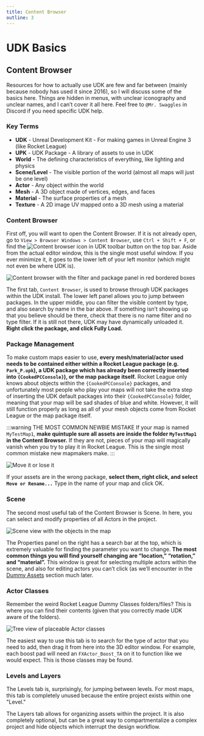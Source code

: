 ```yaml
---
title: Content Browser
outline: 3
---
```

# UDK Basics

## Content Browser

Resources for how to actually use UDK are few and far between (mainly because nobody has used it since 2016), so I will discuss some of the basics here. Things are hidden in menus, with unclear iconography and unclear names, and I can’t cover it all here. Feel free to `@Mr. Swaggles` in Discord if you need specific UDK help.

### Key Terms

* **UDK** - Unreal Development Kit - For making games in Unreal Engine 3 (like Rocket League)
* **UPK** - UDK Package - A library of assets to use in UDK
* **World** - The defining characteristics of everything, like lighting and physics
* **Scene/Level** - The visible portion of the world (almost all maps will just be one level)
* **Actor** - Any object within the world
* **Mesh** - A 3D object made of vertices, edges, and faces
* **Material** - The surface properties of a mesh
* **Texture** - A 2D image UV mapped onto a 3D mesh using a material

### Content Browser

First off, you will want to open the Content Browser. If it is not already open, go to `View > Browser Windows > Content Browser`, use `Ctrl + Shift + F`, or find the ![Content browser icon in UDK toolbar](/images/udk/essential/content_browser_toolbar.png) button on the top bar. Aside from the actual editor window, this is the single most useful window. If you ever minimize it, it goes to the lower left of your left monitor (which might not even be where UDK is).

![Content browser with the filter and package panel in red bordered boxes](/images/udk/essential/content_browser_panels.png "The browser of content")

The first tab, `Content Browser`, is used to browse through UDK packages within the UDK install. The lower left panel allows you to jump between packages. In the upper middle, you can filter the visible content by type, and also search by name in the bar above. If something isn’t showing up that you believe should be there, check that there is no name filter and no type filter. If it is still not there, UDK may have dynamically unloaded it. **Right click the package, and click Fully Load.**

### Package Management

To make custom maps easier to use, **every mesh/material/actor used needs to be contained either within a Rocket League package (e.g. `Park_P.upk`), a UDK package which has already been correctly inserted into `{CookedPCConsole}`), or the map package itself.** Rocket League only knows about objects within the `{CookedPCConsole}` packages, and unfortunately most people who play your maps will not take the extra step of inserting the UDK default packages into their `{CookedPCConsole}` folder, meaning that your map will be sad shades of blue and white. However, it will still function properly as long as all of your mesh objects come from Rocket League or the map package itself.

:::warning THE MOST COMMON NEWBIE MISTAKE
If your map is named `MyTestMap1`, **make quintuple sure all assets are inside the folder `MyTestMap1` in the Content Browser.** If they are not, pieces of your map will magically vanish when you try to play it in Rocket League. This is the single most common mistake new mapmakers make.
:::

![](/images/udk/essential/moveobjects.png "Move it or lose it")

If your assets are in the wrong package, **select them, right click, and select `Move or Rename...`** Type in the name of your map and click OK.

### Scene

The second most useful tab of the Content Browser is Scene. In here, you can select and modify properties of all Actors in the project.

![Scene view with the objects in the map](/images/udk/essential/content_browser_scene.png "The browser of scene actors")

The Properties panel on the right has a search bar at the top, which is extremely valuable for finding the parameter you want to change. **The most common things you will find yourself changing are “location,” “rotation,” and “material”.** This window is great for selecting multiple actors within the scene, and also for editing actors you can’t click (as we’ll encounter in the [Dummy Assets](../guide/udk/dummy_assets.md) section much later.

### Actor Classes

Remember the weird Rocket League Dummy Classes folders/files? This is where you can find their contents (given that you correctly made UDK aware of the folders).

![Tree view of placeable Actor classes](/images/udk/essential/content_browser_classes.png "The browser of actor classes")

The easiest way to use this tab is to search for the type of actor that you need to add, then drag it from here into the 3D editor window. For example, each boost pad will need an `FXActor_Boost_TA` on it to function like we would expect. This is those classes may be found.

### Levels and Layers

The Levels tab is, surprisingly, for jumping between levels. For most maps, this tab is completely unused because the entire project exists within one "Level."

The Layers tab allows for organizing assets within the project. It is also completely optional, but can be a great way to compartmentalize a complex project and hide objects which interrupt the design workflow.
